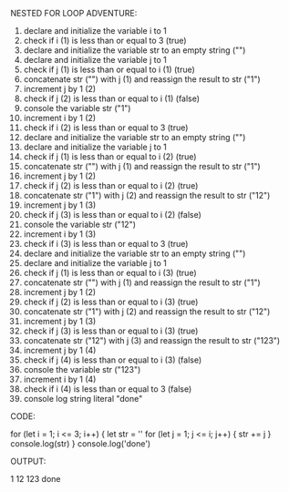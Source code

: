 NESTED FOR LOOP ADVENTURE: 

1. declare and initialize the variable i to 1
2. check if i (1) is less than or equal to 3 (true)
3. declare and initialize the variable str to an empty string ("")
4. declare and initialize the variable j to 1
5. check if j (1) is less than or equal to i (1) (true)
6. concatenate str ("") with j (1) and reassign the result to str ("1")
7. increment j by 1 (2)
8. check if j (2) is less than or equal to i (1) (false)
9. console the variable str ("1")
10. increment i by 1 (2)
11. check if i (2) is less than or equal to 3 (true)
12. declare and initialize the variable str to an empty string ("")
13. declare and initialize the variable j to 1
14. check if j (1) is less than or equal to i (2) (true)
15. concatenate str ("") with j (1) and reassign the result to str ("1")
16. increment j by 1 (2)
17. check if j (2) is less than or equal to i (2) (true)
18. concatenate str ("1") with j (2) and reassign the result to str ("12") 
19. increment j by 1 (3)
20. check if j (3) is less than or equal to i (2) (false)
21. console the variable str ("12")
22. increment i by 1 (3)
23. check if i (3) is less than or equal to 3 (true)
24. declare and initialize the variable str to an empty string ("")
25. declare and initialize the variable j to 1
26. check if j (1) is less than or equal to i (3) (true)
27. concatenate str ("") with j (1) and reassign the result to str ("1")
28. increment j by 1 (2)
29. check if j (2) is less than or equal to i (3) (true)
30. concatenate str ("1") with j (2) and reassign the result to str ("12")
31. increment j by 1 (3)
32. check if j (3) is less than or equal to i (3) (true)
33. concatenate str ("12") with j (3) and reassign the result to str ("123")
34. increment j by 1 (4)
35. check if j (4) is less than or equal to i (3) (false)
36. console the variable str ("123")
37. increment i by 1 (4)
38. check if i (4) is less than or equal to 3 (false)
39. console log string literal "done" 


CODE: 

for (let i = 1; i <= 3; i++) {
    let str = ''
    for (let j = 1; j <= i; j++) {
        str += j 
    }
    console.log(str)
}
console.log('done')


OUTPUT: 

1
12
123
done